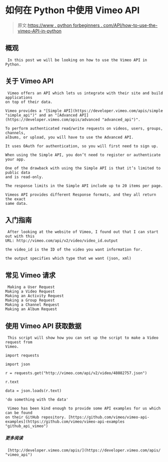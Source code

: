 # 如何在 Python 中使用 Vimeo API

> 原文:[https://www . python forbeginners . com/API/how-to-use-the-vimeo-API-in-python](https://www.pythonforbeginners.com/api/how-to-use-the-vimeo-api-in-python)

## 概观

```
 In this post we will be looking on how to use the Vimeo API in Python. 
```

## 关于 Vimeo API

```
 Vimeo offers an API which lets us integrate with their site and build applications
on top of their data.

Vimeo provides a "[Simple API](https://developer.vimeo.com/apis/simple "simple_api")" and an "[Advanced API](https://developer.vimeo.com/apis/advanced "advanced_api")".

To perform authenticated read/write requests on videos, users, groups, channels,
albums, or upload, you will have to use the Advanced API.

It uses OAuth for authentication, so you will first need to sign up.

When using the Simple API, you don’t need to register or authenticate your app.

One of the drawback with using the Simple API is that it’s limited to public data
and is read-only. 

The response limits in the Simple API include up to 20 items per page.

Vimeos API provides different Response formats, and they all return the exact
same data. 
```

## 入门指南

```
 After looking at the website of Vimeo, I found out that I can start out with this
URL: http://vimeo.com/api/v2/video/video_id.output

the video_id is the ID of the video you want information for.

the output specifies which type that we want (json, xml) 
```

## 常见 Vimeo 请求

```
 Making a User Request
Making a Video Request
Making an Activity Request
Making a Group Request
Making a Channel Request
Making an Album Request 
```

## 使用 Vimeo API 获取数据

```
 This script will show how you can set up the script to make a Video request from
Vimeo. 
```

```
import requests

import json

r = requests.get("http://vimeo.com/api/v2/video/48082757.json")

r.text

data = json.loads(r.text)

'do something with the data'

```

```
 Vimeo has been kind enough to provide some API examples for us which can be found
on their GitHub repository. [https://github.com/vimeo/vimeo-api-examples](https://github.com/vimeo/vimeo-api-examples "github_api_vimeo") 
```

##### 更多阅读

```
 [http://developer.vimeo.com/apis/](https://developer.vimeo.com/apis/ "vimeo_api") 
```